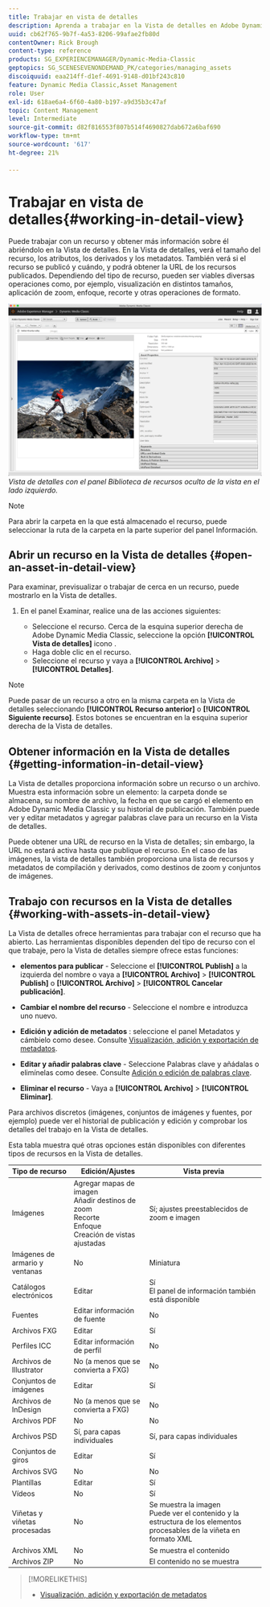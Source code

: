 ```yaml
---
title: Trabajar en vista de detalles
description: Aprenda a trabajar en la Vista de detalles en Adobe Dynamic Media Classic.
uuid: cb62f765-9b7f-4a53-8206-99afae2fb80d
contentOwner: Rick Brough
content-type: reference
products: SG_EXPERIENCEMANAGER/Dynamic-Media-Classic
geptopics: SG_SCENESEVENONDEMAND_PK/categories/managing_assets
discoiquuid: eaa214ff-d1ef-4691-9148-d01bf243c810
feature: Dynamic Media Classic,Asset Management
role: User
exl-id: 618ae6a4-6f60-4a80-b197-a9d35b3c47af
topic: Content Management
level: Intermediate
source-git-commit: d82f816553f807b514f4690827dab672a6baf690
workflow-type: tm+mt
source-wordcount: '617'
ht-degree: 21%

---
```


# Trabajar en vista de detalles{#working-in-detail-view}

Puede trabajar con un recurso y obtener más información sobre él abriéndolo en la Vista de detalles. En la Vista de detalles, verá el tamaño del recurso, los atributos, los derivados y los metadatos. También verá si el recurso se publicó y cuándo, y podrá obtener la URL de los recursos publicados. Dependiendo del tipo de recurso, pueden ser viables diversas operaciones como, por ejemplo, visualización en distintos tamaños, aplicación de zoom, enfoque, recorte y otras operaciones de formato.

<!-- 

Comment Type: remark
Last Modified By: Rick Brough (rbrough@adobe.com)
Last Modified Date: 2018-06-14T13:52:46.623-0400

<p>as_detail_view_popup.png found in Downloads on local in folder "scene7-images"</p>

 -->

![Vista de detalles](/help/using/assets/image_0.img.png)
*Vista de detalles con el panel Biblioteca de recursos oculto de la vista en el lado izquierdo.*

>[!NOTE]
>
>Para abrir la carpeta en la que está almacenado el recurso, puede seleccionar la ruta de la carpeta en la parte superior del panel Información.

## Abrir un recurso en la Vista de detalles {#open-an-asset-in-detail-view}

Para examinar, previsualizar o trabajar de cerca en un recurso, puede mostrarlo en la Vista de detalles.

1. En el panel Examinar, realice una de las acciones siguientes:

   * Seleccione el recurso. Cerca de la esquina superior derecha de Adobe Dynamic Media Classic, seleccione la opción **[!UICONTROL Vista de detalles]** icono .
   * Haga doble clic en el recurso.
   * Seleccione el recurso y vaya a **[!UICONTROL Archivo]** > **[!UICONTROL Detalles]**.

>[!NOTE]
>
>Puede pasar de un recurso a otro en la misma carpeta en la Vista de detalles seleccionando **[!UICONTROL Recurso anterior]** o **[!UICONTROL Siguiente recurso]**. Estos botones se encuentran en la esquina superior derecha de la Vista de detalles.

## Obtener información en la Vista de detalles {#getting-information-in-detail-view}

La Vista de detalles proporciona información sobre un recurso o un archivo. Muestra esta información sobre un elemento: la carpeta donde se almacena, su nombre de archivo, la fecha en que se cargó el elemento en Adobe Dynamic Media Classic y su historial de publicación. También puede ver y editar metadatos y agregar palabras clave para un recurso en la Vista de detalles.

Puede obtener una URL de recurso en la Vista de detalles; sin embargo, la URL no estará activa hasta que publique el recurso. En el caso de las imágenes, la vista de detalles también proporciona una lista de recursos y metadatos de compilación y derivados, como destinos de zoom y conjuntos de imágenes.

## Trabajo con recursos en la Vista de detalles {#working-with-assets-in-detail-view}

La Vista de detalles ofrece herramientas para trabajar con el recurso que ha abierto. Las herramientas disponibles dependen del tipo de recurso con el que trabaje, pero la Vista de detalles siempre ofrece estas funciones:

* **elementos para publicar** - Seleccione el **[!UICONTROL Publish]** a la izquierda del nombre o vaya a **[!UICONTROL Archivo]** > **[!UICONTROL Publish]** o **[!UICONTROL Archivo]** > **[!UICONTROL Cancelar publicación]**.

* **Cambiar el nombre del recurso** - Seleccione el nombre e introduzca uno nuevo.

* **Edición y adición de metadatos** : seleccione el panel Metadatos y cámbielo como desee. Consulte [Visualización, adición y exportación de metadatos](/help/using/viewing-adding-exporting-metadata.md).

* **Editar y añadir palabras clave** - Seleccione Palabras clave y añádalas o elimínelas como desee. Consulte [Adición o edición de palabras clave](/help/using/viewing-adding-exporting-metadata.md).

* **Eliminar el recurso** - Vaya a **[!UICONTROL Archivo]** > **[!UICONTROL Eliminar]**.

Para archivos discretos (imágenes, conjuntos de imágenes y fuentes, por ejemplo) puede ver el historial de publicación y edición y comprobar los detalles del trabajo en la Vista de detalles.

Esta tabla muestra qué otras opciones están disponibles con diferentes tipos de recursos en la Vista de detalles.

| Tipo de recurso | Edición/Ajustes | Vista previa |
| --- | --- | --- |
| Imágenes | Agregar mapas de imagen<br>Añadir destinos de zoom<br>Recorte<br>Enfoque<br>Creación de vistas ajustadas | Sí; ajustes preestablecidos de zoom e imagen |
| Imágenes de armario y ventanas | No | Miniatura |
| Catálogos electrónicos | Editar | Sí<br>El panel de información también está disponible |
| Fuentes | Editar información de fuente | No |
| Archivos FXG | Editar | Sí |
| Perfiles ICC | Editar información de perfil | No |
| Archivos de Illustrator | No (a menos que se convierta a FXG) | No |
| Conjuntos de imágenes | Editar | Sí |
| Archivos de InDesign | No (a menos que se convierta a FXG) | No |
| Archivos PDF | No | No |
| Archivos PSD | Sí, para capas individuales | Sí, para capas individuales |
| Conjuntos de giros | Editar | Sí |
| Archivos SVG | No | No |
| Plantillas | Editar | Sí |
| Vídeos | No | Sí |
| Viñetas y viñetas procesadas | No | Se muestra la imagen<br>Puede ver el contenido y la estructura de los elementos procesables de la viñeta en formato XML |
| Archivos XML | No | Se muestra el contenido |
| Archivos ZIP | No | El contenido no se muestra |

>[!MORELIKETHIS]
>
>* [Visualización, adición y exportación de metadatos](viewing-adding-exporting-metadata.md#viewing_adding_and_exporting_metadata)
